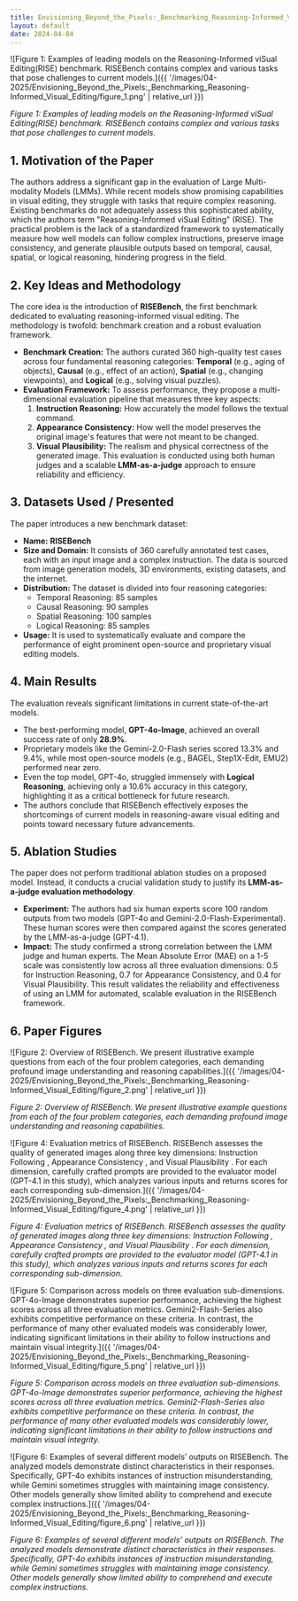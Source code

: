 ```yaml
---
title: Envisioning_Beyond_the_Pixels:_Benchmarking_Reasoning-Informed_Visual_Editing
layout: default
date: 2024-04-04
---
```

![Figure 1: Examples of leading models on the Reasoning-Informed viSual Editing(RISE) benchmark. RISEBench contains complex and various tasks that pose challenges to current models.]({{ '/images/04-2025/Envisioning_Beyond_the_Pixels:_Benchmarking_Reasoning-Informed_Visual_Editing/figure_1.png' | relative_url }})

*Figure 1: Examples of leading models on the Reasoning-Informed viSual Editing(RISE) benchmark. RISEBench contains complex and various tasks that pose challenges to current models.*


## 1. Motivation of the Paper
The authors address a significant gap in the evaluation of Large Multi-modality Models (LMMs). While recent models show promising capabilities in visual editing, they struggle with tasks that require complex reasoning. Existing benchmarks do not adequately assess this sophisticated ability, which the authors term "Reasoning-Informed viSual Editing" (RISE). The practical problem is the lack of a standardized framework to systematically measure how well models can follow complex instructions, preserve image consistency, and generate plausible outputs based on temporal, causal, spatial, or logical reasoning, hindering progress in the field.

## 2. Key Ideas and Methodology
The core idea is the introduction of **RISEBench**, the first benchmark dedicated to evaluating reasoning-informed visual editing. The methodology is twofold: benchmark creation and a robust evaluation framework.

-   **Benchmark Creation:** The authors curated 360 high-quality test cases across four fundamental reasoning categories: **Temporal** (e.g., aging of objects), **Causal** (e.g., effect of an action), **Spatial** (e.g., changing viewpoints), and **Logical** (e.g., solving visual puzzles).
-   **Evaluation Framework:** To assess performance, they propose a multi-dimensional evaluation pipeline that measures three key aspects:
    1.  **Instruction Reasoning:** How accurately the model follows the textual command.
    2.  **Appearance Consistency:** How well the model preserves the original image's features that were not meant to be changed.
    3.  **Visual Plausibility:** The realism and physical correctness of the generated image.
    This evaluation is conducted using both human judges and a scalable **LMM-as-a-judge** approach to ensure reliability and efficiency.

## 3. Datasets Used / Presented
The paper introduces a new benchmark dataset:
-   **Name:** **RISEBench**
-   **Size and Domain:** It consists of 360 carefully annotated test cases, each with an input image and a complex instruction. The data is sourced from image generation models, 3D environments, existing datasets, and the internet.
-   **Distribution:** The dataset is divided into four reasoning categories:
    -   Temporal Reasoning: 85 samples
    -   Causal Reasoning: 90 samples
    -   Spatial Reasoning: 100 samples
    -   Logical Reasoning: 85 samples
-   **Usage:** It is used to systematically evaluate and compare the performance of eight prominent open-source and proprietary visual editing models.

## 4. Main Results
The evaluation reveals significant limitations in current state-of-the-art models.
-   The best-performing model, **GPT-4o-Image**, achieved an overall success rate of only **28.9%**.
-   Proprietary models like the Gemini-2.0-Flash series scored 13.3% and 9.4%, while most open-source models (e.g., BAGEL, Step1X-Edit, EMU2) performed near zero.
-   Even the top model, GPT-4o, struggled immensely with **Logical Reasoning**, achieving only a 10.6% accuracy in this category, highlighting it as a critical bottleneck for future research.
-   The authors conclude that RISEBench effectively exposes the shortcomings of current models in reasoning-aware visual editing and points toward necessary future advancements.

## 5. Ablation Studies
The paper does not perform traditional ablation studies on a proposed model. Instead, it conducts a crucial validation study to justify its **LMM-as-a-judge evaluation methodology**.

-   **Experiment:** The authors had six human experts score 100 random outputs from two models (GPT-4o and Gemini-2.0-Flash-Experimental). These human scores were then compared against the scores generated by the LMM-as-a-judge (GPT-4.1).
-   **Impact:** The study confirmed a strong correlation between the LMM judge and human experts. The Mean Absolute Error (MAE) on a 1-5 scale was consistently low across all three evaluation dimensions: 0.5 for Instruction Reasoning, 0.7 for Appearance Consistency, and 0.4 for Visual Plausibility. This result validates the reliability and effectiveness of using an LMM for automated, scalable evaluation in the RISEBench framework.

## 6. Paper Figures
![Figure 2: Overview of RISEBench. We present illustrative example questions from each of the four problem categories, each demanding profound image understanding and reasoning capabilities.]({{ '/images/04-2025/Envisioning_Beyond_the_Pixels:_Benchmarking_Reasoning-Informed_Visual_Editing/figure_2.png' | relative_url }})

*Figure 2: Overview of RISEBench. We present illustrative example questions from each of the four problem categories, each demanding profound image understanding and reasoning capabilities.*


![Figure 4: Evaluation metrics of RISEBench. RISEBench assesses the quality of generated images along three key dimensions: Instruction Following , Appearance Consistency , and Visual Plausibility . For each dimension, carefully crafted prompts are provided to the evaluator model (GPT-4.1 in this study), which analyzes various inputs and returns scores for each corresponding sub-dimension.]({{ '/images/04-2025/Envisioning_Beyond_the_Pixels:_Benchmarking_Reasoning-Informed_Visual_Editing/figure_4.png' | relative_url }})

*Figure 4: Evaluation metrics of RISEBench. RISEBench assesses the quality of generated images along three key dimensions: Instruction Following , Appearance Consistency , and Visual Plausibility . For each dimension, carefully crafted prompts are provided to the evaluator model (GPT-4.1 in this study), which analyzes various inputs and returns scores for each corresponding sub-dimension.*


![Figure 5: Comparison across models on three evaluation sub-dimensions. GPT-4o-Image demonstrates superior performance, achieving the highest scores across all three evaluation metrics. Gemini2-Flash-Series also exhibits competitive performance on these criteria. In contrast, the performance of many other evaluated models was considerably lower, indicating significant limitations in their ability to follow instructions and maintain visual integrity.]({{ '/images/04-2025/Envisioning_Beyond_the_Pixels:_Benchmarking_Reasoning-Informed_Visual_Editing/figure_5.png' | relative_url }})

*Figure 5: Comparison across models on three evaluation sub-dimensions. GPT-4o-Image demonstrates superior performance, achieving the highest scores across all three evaluation metrics. Gemini2-Flash-Series also exhibits competitive performance on these criteria. In contrast, the performance of many other evaluated models was considerably lower, indicating significant limitations in their ability to follow instructions and maintain visual integrity.*


![Figure 6: Examples of several different models’ outputs on RISEBench. The analyzed models demonstrate distinct characteristics in their responses. Specifically, GPT-4o exhibits instances of instruction misunderstanding, while Gemini sometimes struggles with maintaining image consistency. Other models generally show limited ability to comprehend and execute complex instructions.]({{ '/images/04-2025/Envisioning_Beyond_the_Pixels:_Benchmarking_Reasoning-Informed_Visual_Editing/figure_6.png' | relative_url }})

*Figure 6: Examples of several different models’ outputs on RISEBench. The analyzed models demonstrate distinct characteristics in their responses. Specifically, GPT-4o exhibits instances of instruction misunderstanding, while Gemini sometimes struggles with maintaining image consistency. Other models generally show limited ability to comprehend and execute complex instructions.*
